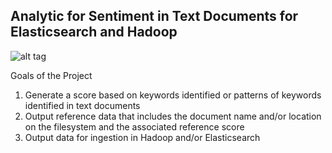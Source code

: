 ## Analytic for Sentiment in Text Documents for Elasticsearch and Hadoop

![alt tag](https://ui.slcsecurity.com/img/custom/JSLOGO.png)

Goals of the Project
1. Generate a score based on keywords identified or patterns of keywords identified in text documents
2. Output reference data that includes the document name and/or location on the filesystem and the associated reference score
3. Output data for ingestion in Hadoop and/or Elasticsearch


